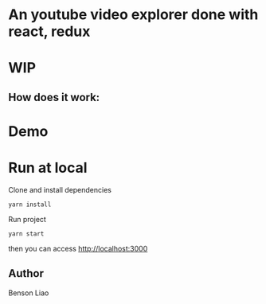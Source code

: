 # An youtube video explorer done with react, redux

# WIP
## How does it work:
# Demo
# Run at local

Clone and install dependencies

```
yarn install
```

Run project

```
yarn start
```

then you can access [http://localhost:3000](http://localhost:3000)

## Author

Benson Liao
